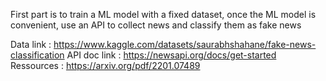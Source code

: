First part is to train a ML model with a fixed dataset, once the ML model is convenient, use an API to collect news and classify them as fake news

Data link : https://www.kaggle.com/datasets/saurabhshahane/fake-news-classification
API doc link : https://newsapi.org/docs/get-started
Ressources : https://arxiv.org/pdf/2201.07489